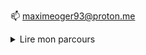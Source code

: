 
📫 maximeoger93@proton.me

<details>
  <summary>Lire mon parcours</summary>
     Tout à commencé après l'obtention de mon bac STI2D au lycée l'Essouriau en françe dans le 91. J'ai poursui mes etudes dans une lisence d'etude européenne et internationalle à l'université de Saint-Quentin en Yvelinnes. Au bout de 6 mois, je me suis rendu compte que j'étais loin de ce que je voulais vraiment faire et j'ai décidé d'arrêter.

Je me reprends. Et décide de me lancer dans le graphisme, dans une école parisienne. Ça m'a plus, mais rapidement, je me découvre une certaine curiosité pour les interfaces et le webdesign. Et puis pour les pages HTML. Je trouvais qu'il y avait quelque chose de beau dans cette manière de décrire le code source d'une page web de manière sémantique, et puis le CSS, ce condensé de règles pour styliser la page et lui donner une véritable apparence stylée. Pour JavaScript. Pour moi c'était totalement inconnu, mais je me trouvais fasciné par ce langage que je découvrais à peine et qui me permettais de faire des animations basiques mais ô combien réjouissantes pour moi qui n'étais que débutant à l'époque..

Quelques mois après ma formation, je rentre en CDI dans une boutique de jeux de société en tant que vendeur et webdesigner ou je m'occupais de refaire le site e commerce sous prestashop en partenariat avec une agence web basée à Boulgone. Une expérience intéressante, mais je sentais rapidement que je manquais de compétence pour produire un travail de qualité.

Je décide donc qu'il est tant de reprendre des études solides dans le développement web. Je m'inscris chez Hetic pour un cursus de 3 ans. Première année intensive pour nous former sur les technos qui allaient me permettre de trouver un contrat d'alternance dans une boite. Beaucoup de projets de groupe, des rencontres sympathiques avec d'autres passionnés du domaine avec des appétences différentes. C'était plutôt cool mais souvent intense. À la fin de cette année, je décroche mon premier contrat en tant que développeur junior dans une start-up qui développe une marketplace dans le milieu de la restauration...
</details>
<!---
maximeoger/maximeoger is a ✨ special ✨ repository because its `README.md` (this file) appears on your GitHub profile.
You can click the Preview link to take a look at your changes.
--->
